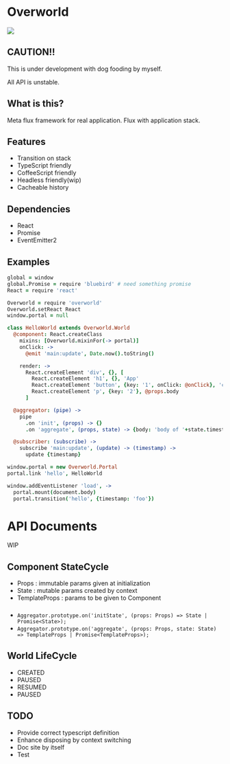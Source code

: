 # Overworld

![](https://cdn0.iconfinder.com/data/icons/gcons-2/21/world7-512.png)

## CAUTION!!

This is under development with dog fooding by myself.

All API is unstable.


## What is this?

Meta flux framework for real application.
Flux with application stack.


## Features

- Transition on stack
- TypeScript friendly
- CoffeeScript friendly
- Headless friendly(wip)
- Cacheable history

## Dependencies

- React
- Promise
- EventEmitter2

## Examples

```coffee
global = window
global.Promise = require 'bluebird' # need something promise
React = require 'react'

Overworld = require 'overworld'
Overworld.setReact React
window.portal = null

class HelloWorld extends Overworld.World
  @component: React.createClass
    mixins: [Overworld.mixinFor(-> portal)]
    onClick: ->
      @emit 'main:update', Date.now().toString()

    render: ->
      React.createElement 'div', {}, [
        React.createElement 'h1', {}, 'App'
        React.createElement 'button', {key: '1', onClick: @onClick}, 'click me'
        React.createElement 'p', {key: '2'}, @props.body
      ]

  @aggregator: (pipe) ->
    pipe
      .on 'init', (props) -> {}
      .on 'aggregate', (props, state) -> {body: 'body of '+state.timestamp}

  @subscriber: (subscribe) ->
    subscribe 'main:update', (update) -> (timestamp) ->
      update {timestamp}

window.portal = new Overworld.Portal
portal.link 'hello', HelloWorld

window.addEventListener 'load', ->
  portal.mount(document.body)
  portal.transition('hello', {timestamp: 'foo'})
```

# API Documents

WIP

## Component StateCycle

- Props : immutable params given at initialization
- State : mutable params created by context
- TemplateProps : params to be given to Component


###

- `Aggregator.prototype.on('initState', (props: Props) => State | Promise<State>);`
- `Aggregator.prototype.on('aggregate', (props: Props, state: State) => TemplateProps | Promise<TemplateProps>); `

## World LifeCycle

- CREATED
- PAUSED
- RESUMED
- PAUSED

## TODO

- Provide correct typescript definition
- Enhance disposing by context switching
- Doc site by itself
- Test
